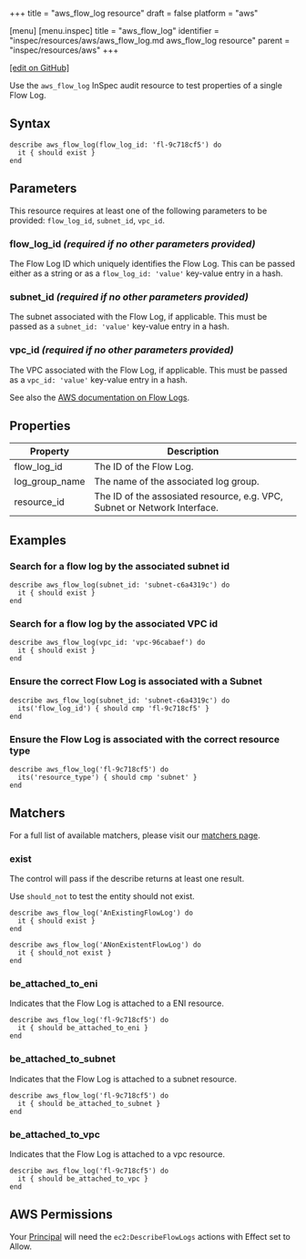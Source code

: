 +++
title = "aws_flow_log resource"
draft = false
platform = "aws"

[menu]
  [menu.inspec]
    title = "aws_flow_log"
    identifier = "inspec/resources/aws/aws_flow_log.md aws_flow_log resource"
    parent = "inspec/resources/aws"
+++

[\[edit on GitHub\]](https://github.com/inspec/inspec-aws/blob/master/docs/resources/aws_flow_log.md)

Use the `aws_flow_log` InSpec audit resource to test properties of a single Flow Log.

## Syntax

    describe aws_flow_log(flow_log_id: 'fl-9c718cf5') do
      it { should exist }
    end

## Parameters

This resource requires at least one of the following parameters to be provided: `flow_log_id`, `subnet_id`, `vpc_id`.

### flow_log_id _(required if no other parameters provided)_

The Flow Log ID which uniquely identifies the Flow Log.
This can be passed either as a string or as a `flow_log_id: 'value'` key-value entry in a hash.

### subnet_id _(required if no other parameters provided)_

The subnet associated with the Flow Log, if applicable.
This must be passed as a `subnet_id: 'value'` key-value entry in a hash.

### vpc_id _(required if no other parameters provided)_

The VPC associated with the Flow Log, if applicable.
This must be passed as a `vpc_id: 'value'` key-value entry in a hash.

See also the [AWS documentation on Flow Logs](https://docs.aws.amazon.com/vpc/latest/userguide/flow-logs.html).

## Properties

| Property       | Description                                                               |
| -------------- | ------------------------------------------------------------------------- |
| flow_log_id    | The ID of the Flow Log.                                                   |
| log_group_name | The name of the associated log group.                                     |
| resource_id    | The ID of the assosiated resource, e.g. VPC, Subnet or Network Interface. |

## Examples

### Search for a flow log by the associated subnet id

    describe aws_flow_log(subnet_id: 'subnet-c6a4319c') do
      it { should exist }
    end

### Search for a flow log by the associated VPC id

    describe aws_flow_log(vpc_id: 'vpc-96cabaef') do
      it { should exist }
    end

### Ensure the correct Flow Log is associated with a Subnet

    describe aws_flow_log(subnet_id: 'subnet-c6a4319c') do
      its('flow_log_id') { should cmp 'fl-9c718cf5' }
    end

### Ensure the Flow Log is associated with the correct resource type

    describe aws_flow_log('fl-9c718cf5') do
      its('resource_type') { should cmp 'subnet' }
    end

## Matchers

For a full list of available matchers, please visit our [matchers page](/inspec/matchers/).

### exist

The control will pass if the describe returns at least one result.

Use `should_not` to test the entity should not exist.

    describe aws_flow_log('AnExistingFlowLog') do
      it { should exist }
    end

    describe aws_flow_log('ANonExistentFlowLog') do
      it { should_not exist }
    end

### be_attached_to_eni

Indicates that the Flow Log is attached to a ENI resource.

    describe aws_flow_log('fl-9c718cf5') do
      it { should be_attached_to_eni }
    end

### be_attached_to_subnet

Indicates that the Flow Log is attached to a subnet resource.

    describe aws_flow_log('fl-9c718cf5') do
      it { should be_attached_to_subnet }
    end

### be_attached_to_vpc

Indicates that the Flow Log is attached to a vpc resource.

    describe aws_flow_log('fl-9c718cf5') do
      it { should be_attached_to_vpc }
    end

## AWS Permissions

Your [Principal](https://docs.aws.amazon.com/IAM/latest/UserGuide/intro-structure.html#intro-structure-principal)
will need the `ec2:DescribeFlowLogs` actions with Effect set to Allow.
